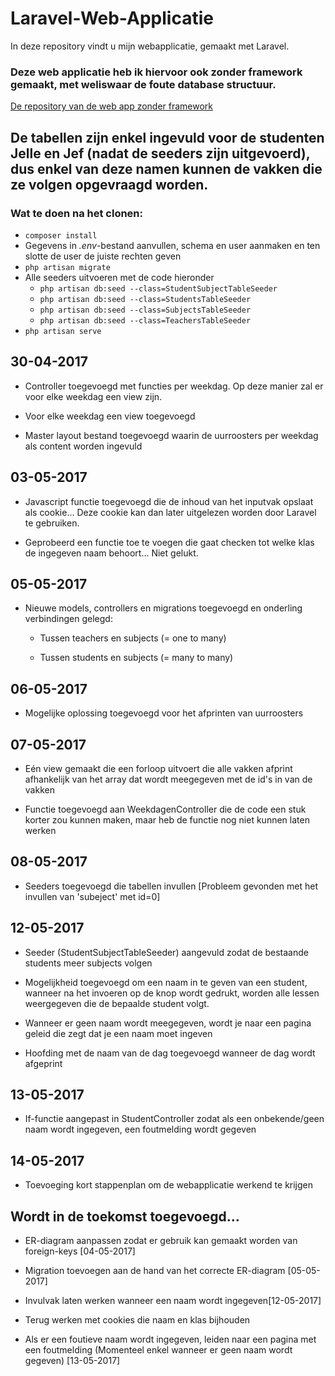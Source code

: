 # Laravel-Web-Applicatie
In deze repository vindt u mijn webapplicatie, gemaakt met Laravel.

### Deze web applicatie heb ik hiervoor ook zonder framework gemaakt, met weliswaar de foute database structuur.

[De repository van de web app zonder framework](https://github.com/JelleS-immalle/Web-Applicatie)

## De tabellen zijn enkel ingevuld voor de studenten Jelle en Jef (nadat de seeders zijn uitgevoerd), dus enkel van deze namen kunnen de vakken die ze volgen opgevraagd worden.

### Wat te doen na het clonen:

+ `composer install`
+ Gegevens in *.env*-bestand aanvullen, schema en user aanmaken en ten slotte de user de juiste rechten geven
+ `php artisan migrate`
+ Alle seeders uitvoeren met de code hieronder
	+ `php artisan db:seed --class=StudentSubjectTableSeeder`
	+ `php artisan db:seed --class=StudentsTableSeeder`
	+ `php artisan db:seed --class=SubjectsTableSeeder`
	+ `php artisan db:seed --class=TeachersTableSeeder`
+ `php artisan serve`

## 30-04-2017

+ Controller toegevoegd met functies per weekdag. Op deze manier zal er voor elke weekdag een view zijn.

+ Voor elke weekdag een view toegevoegd

+ Master layout bestand toegevoegd waarin de uurroosters per weekdag als content worden ingevuld

## 03-05-2017

+ Javascript functie toegevoegd die de inhoud van het inputvak opslaat als cookie... Deze cookie kan dan later uitgelezen worden door Laravel te gebruiken.

+ Geprobeerd een functie toe te voegen die gaat checken tot welke klas de ingegeven naam behoort... Niet gelukt.

## 05-05-2017

+ Nieuwe models, controllers en migrations toegevoegd en onderling verbindingen gelegd:

	+ Tussen teachers en subjects (= one to many)

	+ Tussen students en subjects (= many to many)

## 06-05-2017

+ Mogelijke oplossing toegevoegd voor het afprinten van uurroosters

## 07-05-2017

+ Eén view gemaakt die een forloop uitvoert die alle vakken afprint afhankelijk van het array dat wordt meegegeven met de id's in van de vakken

+ Functie toegevoegd aan WeekdagenController die de code een stuk korter zou kunnen maken, maar heb de functie nog niet kunnen laten werken

## 08-05-2017

+ Seeders toegevoegd die tabellen invullen [Probleem gevonden met het invullen van 'subeject' met id=0]

## 12-05-2017

+ Seeder (StudentSubjectTableSeeder) aangevuld zodat de bestaande students meer subjects volgen

+ Mogelijkheid toegevoegd om een naam in te geven van een student, wanneer na het invoeren op de knop wordt gedrukt, worden alle lessen weergegeven die de bepaalde student volgt.

+ Wanneer er geen naam wordt meegegeven, wordt je naar een pagina geleid die zegt dat je een naam moet ingeven

+ Hoofding met de naam van de dag toegevoegd wanneer de dag wordt afgeprint

## 13-05-2017

+ If-functie aangepast in StudentController zodat als een onbekende/geen naam wordt ingegeven, een foutmelding wordt gegeven

## 14-05-2017

+ Toevoeging kort stappenplan om de webapplicatie werkend te krijgen

## Wordt in de toekomst toegevoegd...

+ ER-diagram aanpassen zodat er gebruik kan gemaakt worden van foreign-keys [04-05-2017]

+ Migration toevoegen aan de hand van het correcte ER-diagram [05-05-2017]

+ Invulvak laten werken wanneer een naam wordt ingegeven[12-05-2017]

+ Terug werken met cookies die naam en klas bijhouden

+ Als er een foutieve naam wordt ingegeven, leiden naar een pagina met een foutmelding (Momenteel enkel wanneer er geen naam wordt gegeven) [13-05-2017]
